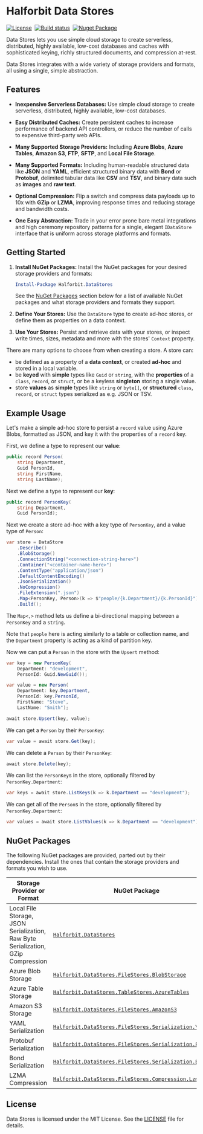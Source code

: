 # Halforbit Data Stores

[![License](https://img.shields.io/badge/license-MIT-blue.svg)](LICENSE) &nbsp;[![Build status](https://ci.appveyor.com/api/projects/status/w8tliyvw96obytai?svg=true)](https://ci.appveyor.com/project/halforbit/data-stores) &nbsp;[![Nuget Package](https://img.shields.io/nuget/v/Halforbit.DataStores.svg)](#nuget-packages)

Data Stores lets you use simple cloud storage to create serverless, distributed, highly available, low-cost databases and caches with sophisticated keying, richly structured documents, and compression at-rest. 

Data Stores integrates with a wide variety of storage providers and formats, all using a single, simple abstraction. 

## Features

- **Inexpensive Serverless Databases:** Use simple cloud storage to create serverless, distributed, highly available, low-cost databases. 

- **Easy Distributed Caches:** Create persistent caches to increase performance of backend API controllers, or reduce the number of calls to expensive third-party web APIs.

- **Many Supported Storage Providers:** Including **Azure Blobs**, **Azure Tables**, **Amazon S3**, **FTP**, **SFTP**, and **Local File Storage**.

- **Many Supported Formats:** Including human-readable structured data like **JSON** and **YAML**, efficient structured binary data with **Bond** or **Protobuf**, delimited tabular data like **CSV** and **TSV**, and binary data such as **images** and **raw text**. 

- **Optional Compression:** Flip a switch and compress data payloads up to 10x with **GZip** or **LZMA**, improving response times and reducing storage and bandwidth costs.

- **One Easy Abstraction:** Trade in your error prone bare metal integrations and high ceremony repository patterns for a single, elegant `IDataStore` interface that is uniform across storage platforms and formats.

## Getting Started

1. **Install NuGet Packages:** Install the NuGet packages for your desired storage providers and formats:
    ```powershell
    Install-Package Halforbit.DataStores
    ```
    See the [NuGet Packages](#nuget-packages) section below for a list of available NuGet packages and what storage providers and formats they support.

2. **Define Your Stores:** Use the `DataStore` type to create ad-hoc stores, or define them as properties on a data context.
   
3. **Use Your Stores:** Persist and retrieve data with your stores, or inspect write times, sizes, metadata and more with the stores' `Context` property.

There are many options to choose from when creating a store. A store can:
- be defined as a property of a **data context**, or created **ad-hoc** and stored in a local variable. 
- be **keyed** with **simple** types like `Guid` or `string`, with the **properties** of a `class`, `record`, or `struct`, or be a keyless **singleton** storing a single value.
- store **values** as **simple** types like `string` or `byte[]`, or **structured** `class`, `record`, or `struct` types serialized as e.g. JSON or TSV.


## Example Usage


Let's make a simple ad-hoc store to persist a `record` value using Azure Blobs, formatted as JSON, and key it with the properties of a `record` key.

First, we define a type to represent our **value**:

```cs
public record Person(
    string Department,
    Guid PersonId,
    string FirstName,
    string LastName);
```

Next we define a type to represent our **key**:

```cs
public record PersonKey(
    string Department,
    Guid PersonId);
```

Next we create a store ad-hoc with a key type of `PersonKey`, and a value type of `Person`:

```cs
var store = DataStore
    .Describe()
    .BlobStorage()
    .ConnectionString("<connection-string-here>")
    .Container("<container-name-here>")
    .ContentType("application/json")
    .DefaultContentEncoding()
    .JsonSerialization()
    .NoCompression()
    .FileExtension(".json")
    .Map<PersonKey, Person>(k => $"people/{k.Department}/{k.PersonId}")
    .Build();
```

The `Map<,>` method lets us define a bi-directional mapping between a `PersonKey` and a `string`. 

Note that `people` here is acting similarly to a table or collection name, and the `Department` property is acting as a kind of partition key.

Now we can put a `Person` in the store with the `Upsert` method:

```cs
var key = new PersonKey(
    Department: "development",
    PersonId: Guid.NewGuid());

var value = new Person(
    Department: key.Department,
    PersonId: key.PersonId,
    FirstName: "Steve",
    LastName: "Smith");

await store.Upsert(key, value);
```

We can get a `Person` by their `PersonKey`:

```cs
var value = await store.Get(key);
```

We can delete a `Person` by their `PersonKey`:

```cs
await store.Delete(key);
```

We can list the `PersonKey`s in the store, optionally filtered by `PersonKey.Department`:

```cs
var keys = await store.ListKeys(k => k.Department == "development");
```

We can get all of the `Person`s in the store, optionally filtered by `PersonKey.Department`:

```cs
var values = await store.ListValues(k => k.Department == "development");
```

<a name="nuget-packages"></a>
## NuGet Packages

The following NuGet packages are provided, parted out by their dependencies. Install the ones that contain the storage providers and formats you wish to use.

| Storage Provider or Format | NuGet Package |
|----------------------------|---------------|
| Local File Storage, JSON Serialization, Raw Byte Serialization, GZip Compression | [`Halforbit.DataStores`](https://www.nuget.org/packages/Halforbit.DataStores) |
| Azure Blob Storage | [`Halforbit.DataStores.FileStores.BlobStorage`](https://www.nuget.org/packages/Halforbit.DataStores.FileStores.BlobStorage) |
| Azure Table Storage | [`Halforbit.DataStores.TableStores.AzureTables`](https://www.nuget.org/packages/Halforbit.DataStores.TableStores.AzureTables) |
| Amazon S3 Storage | [`Halforbit.DataStores.FileStores.AmazonS3`](https://www.nuget.org/packages/Halforbit.DataStores.FileStores.AmazonS3) |
| YAML Serialization | [`Halforbit.DataStores.FileStores.Serialization.Yaml`](https://www.nuget.org/packages/Halforbit.DataStores.FileStores.Serialization.Yaml) |
| Protobuf Serialization | [`Halforbit.DataStores.FileStores.Serialization.Protobuf`](https://www.nuget.org/packages/Halforbit.DataStores.FileStores.Serialization.Protobuf) |
| Bond Serialization | [`Halforbit.DataStores.FileStores.Serialization.Bond`](https://www.nuget.org/packages/Halforbit.DataStores.FileStores.Serialization.Bond) |
| LZMA Compression | [`Halforbit.DataStores.FileStores.Compression.Lzma`](https://www.nuget.org/packages/Halforbit.DataStores.FileStores.Compression.Lzma) |

## License 

Data Stores is licensed under the MIT License. See the [LICENSE](LICENSE) file for details.

